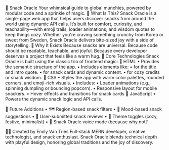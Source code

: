 🍿 Snack Oracle
Your whimsical guide to global munchies, powered by modular code and a sprinkle of magic.
🌟 What Is This?
Snack Oracle is a single-page web app that helps users discover snacks from around the world using dynamic API calls. It’s built for comfort, curiosity, and teachability—with emoji trails, loader animations, and wisdom quotes to keep things cozy.
Whether you're craving something crunchy from Korea or sweet from Sweden, Snack Oracle delivers bite-sized joy with a side of storytelling.
🧠 Why It Exists
Because snacks are universal.
Because code should be readable, teachable, and joyful.
Because every developer deserves a project that feels like a warm hug.
🔧 Core Technologies
Snack Oracle is built using the classic trio of frontend magic:
🧾 HTML
• 	Provides the semantic structure of the app.
• 	Includes elements like:
• 	 for the title and intro quote.
• 	 for snack cards and dynamic content.
• 	 for cozy credits or snack wisdom.
🎨 CSS
• 	Styles the app with warm color palettes, rounded corners, and emoji-rich visuals.
• 	Includes:
• 	Loader animations (e.g., spinning dumpling or bouncing popcorn).
• 	Responsive layout for mobile snackers.
• 	Hover effects and transitions for snack cards
🧠 JavaScript
• 	Powers the dynamic snack logic and API calls.

🌈 Future Additions
• 	🗺️ Region-based snack filters
• 	🧘 Mood-based snack suggestions
• 	📝 User-submitted snack reviews
• 	🧵 Theme toggles (cozy, festive, minimalist)
• 	🧙 Snack Oracle voice mode (because why not?

👩‍💻 Created by Emily Van Tries
Full-stack MERN developer, creative technologist, and snack enthusiast. Snack Oracle blends technical depth with playful design, honoring global traditions and the joy of discovery.